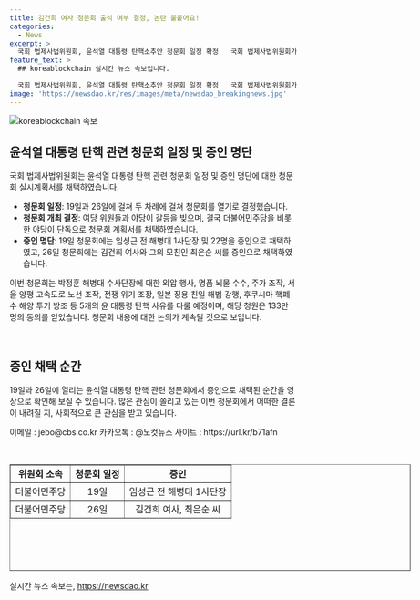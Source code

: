 ```yaml
---
title: 김건희 여사 청문회 출석 여부 결정, 논란 불붙어요!
categories:
  - News
excerpt: >
  국회 법제사법위원회, 윤석열 대통령 탄핵소추안 청문회 일정 확정   국회 법제사법위원회가 9일 윤석열 대통령 탄핵소추안 즉각 발의 요청에 관한 청원 관련 청문회 실시계획서를 채택했습니다. 청문회는 19일과 26일 두 차례에 걸쳐 열릴 예정이며, 여당과 야당의 논란이 계속되고 있습니다. 청문회는 박정훈 해병대 수사단장 등 22명의 증인 출석이 예정되었으며, 해당 청원은 133만 명의 동의를 얻었습니다. 노컷뉴스가 증인 채택 순간을 영상으로 확인할 수 있습니다.
feature_text: >
  ## koreablockchain 실시간 뉴스 속보입니다.

  국회 법제사법위원회, 윤석열 대통령 탄핵소추안 청문회 일정 확정   국회 법제사법위원회가 9일 윤석열 대통령 탄핵소추안 즉각 발의 요청에 관한 청원 관련 청문회 실시계획서를 채택했습니다. 청문회는 19일과 26일 두 차례에 걸쳐 열릴 예정이며, 여당과 야당의 논란이 계속되고 있습니다. 청문회는 박정훈 해병대 수사단장 등 22명의 증인 출석이 예정되었으며, 해당 청원은 133만 명의 동의를 얻었습니다. 노컷뉴스가 증인 채택 순간을 영상으로 확인할 수 있습니다.
image: 'https://newsdao.kr/res/images/meta/newsdao_breakingnews.jpg'
---
```


<p><img src="https://newsdao.kr/res/images/meta/newsdao_breakingnews.jpg" alt="koreablockchain 속보" /></p>

<h2 data-ke-size="size26">윤석열 대통령 탄핵 관련 청문회 일정 및 증인 명단</h2>

<p>국회 법제사법위원회는 윤석열 대통령 탄핵 관련 청문회 일정 및 증인 명단에 대한 청문회 실시계획서를 채택하였습니다.</p>

<ul>
    <li><b>청문회 일정</b>: 19일과 26일에 걸쳐 두 차례에 걸쳐 청문회를 열기로 결정했습니다.</li>
    <li><b>청문회 개최 결정</b>: 여당 위원들과 야당이 갈등을 빚으며, 결국 더불어민주당을 비롯한 야당이 단독으로 청문회 계획서를 채택하였습니다.</li>
    <li><b>증인 명단</b>: 19일 청문회에는 임성근 전 해병대 1사단장 및 22명을 증인으로 채택하였고, 26일 청문회에는 김건희 여사와 그의 모친인 최은순 씨를 증인으로 채택하였습니다.</li>
</ul>

<p>이번 청문회는 박정훈 해병대 수사단장에 대한 외압 행사, 명품 뇌물 수수, 주가 조작, 서울 양평 고속도로 노선 조작, 전쟁 위기 조장, 일본 징용 친일 해법 강행, 후쿠시마 핵폐수 해양 투기 방조 등 5개의 윤 대통령 탄핵 사유를 다룰 예정이며, 해당 청원은 133만 명의 동의를 얻었습니다. 청문회 내용에 대한 논의가 계속될 것으로 보입니다.</p>

<p data-ke-size="size16">&nbsp;</p>

<h2 data-ke-size="size26">증인 채택 순간</h2>

<p>19일과 26일에 열리는 윤석열 대통령 탄핵 관련 청문회에서 증인으로 채택된 순간을 영상으로 확인해 보실 수 있습니다. 많은 관심이 쏠리고 있는 이번 청문회에서 어떠한 결론이 내려질 지, 사회적으로 큰 관심을 받고 있습니다.</p>

<p>이메일 : jebo@cbs.co.kr
카카오톡 : @노컷뉴스
사이트 : https://url.kr/b71afn</p>

<p data-ke-size="size16">&nbsp;</p>

<table style="width: 704px; height: 187px;" border="1">
<tbody>
<tr>
<td style="text-align: center; height: 17px;"><b>위원회 소속</b></td>
<td style="text-align: center; height: 17px;"><b>청문회 일정</b></td>
<td style="text-align: center; height: 17px;"><b>증인</b></td>
</tr>
<tr>
<td style="text-align: center; height: 17px;">더불어민주당</td>
<td style="text-align: center; height: 17px;">19일</td>
<td style="text-align: center; height: 17px;">임성근 전 해병대 1사단장</td>
</tr>
<tr>
<td style="text-align: center; height: 17px;">더불어민주당</td>
<td style="text-align: center; height: 17px;">26일</td>
<td style="text-align: center; height: 17px;">김건희 여사, 최은순 씨</td>
</tr>
</tbody>
</table>
실시간 뉴스 속보는, <a href="https://newsdao.kr" rel="dofollow">https://newsdao.kr</a>


